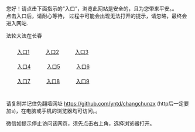 您好！请点击下面指示的“入口”，浏览此网站是安全的，且为您带来平安。。 <br/>
点击入口后，请耐心等待， 过程中可能会出现无法打开的提示，请忽略，最终会进入网站. </br>

法轮大法在长春<br/>
<div style="padding:10px"><a style="margin:20px" target="_blank" href="https://d2m1xkfw7c2q6o.cloudfront.net/2Qpsp?pywwemqh" id="ccLink1" rel="nofollow">入口1</a> <a target="_blank" style="margin:20px" href="https://d2k7mbvcvdw81z.cloudfront.net/2Qpsp?uchqqtv" id="ccLink2" rel="nofollow">入口2</a> <a style="margin:20px" target="_blank" href="https://d1kmswysv57med.cloudfront.net/2Qpsp?qfijqgra" id="ccLink3" rel="nofollow">入口3</a></div>

<div style="padding:10px" ><a style="margin:20px" target="_blank" href="https://d2m1xkfw7c2q6o.cloudfront.net/2Qpsp?pywwemqh" id="ccLink4" rel="nofollow">入口4</a> <a style="margin:20px" href="https://d2k7mbvcvdw81z.cloudfront.net/2Qpsp?uchqqtv" target="_blank" id="ccLink5" rel="nofollow">入口5</a> <a style="margin:20px" href="https://d1kmswysv57med.cloudfront.net/2Qpsp?qfijqgra" target="_blank" id="ccLink6" rel="nofollow">入口6</a></div>

<div style="padding:10px"><a style="margin:20px" target="_blank" href="https://d2m1xkfw7c2q6o.cloudfront.net/2Qpsp?pywwemqh" id="ccLink7" rel="nofollow">入口7</a> <a style="margin:20px" href="https://d2k7mbvcvdw81z.cloudfront.net/2Qpsp?uchqqtv" target="_blank" id="ccLink8" rel="nofollow">入口8</a> <a style="margin:20px" target="_blank" href="https://d1kmswysv57med.cloudfront.net/2Qpsp?qfijqgra" id="ccLink9" rel="nofollow">入口9</a></div>

<br/>



请复制并记住免翻墙网址 https://github.com/yntd/changchunzx (http后一定要加s)，在电脑或手机的浏览器均可访问。。<br/>

微信如提示停止访问该网页，须先点击右上角，选择浏览器打开。
